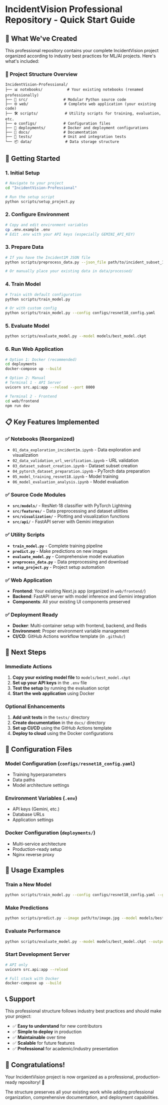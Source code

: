 # IncidentVision Professional Repository - Quick Start Guide

## 🎯 What We've Created

This professional repository contains your complete IncidentVision project organized according to industry best practices for ML/AI projects. Here's what's included:

### 📁 Project Structure Overview

```
IncidentVision-Professional/
├── 📊 notebooks/           # Your existing notebooks (renamed professionally)
├── 🐍 src/                # Modular Python source code
├── 🌐 web/                # Complete web application (your existing code)
├── 🛠️ scripts/            # Utility scripts for training, evaluation, etc.
├── ⚙️ configs/            # Configuration files
├── 🚀 deployments/        # Docker and deployment configurations
├── 📝 docs/               # Documentation
├── 🧪 tests/              # Unit and integration tests
└── 📦 data/               # Data storage structure
```

## 🚀 Getting Started

### 1. Initial Setup
```bash
# Navigate to your project
cd "IncidentVision-Professional"

# Run the setup script
python scripts/setup_project.py
```

### 2. Configure Environment
```bash
# Copy and edit environment variables
cp .env.example .env
# Edit .env with your API keys (especially GEMINI_API_KEY)
```

### 3. Prepare Data
```bash
# If you have the Incident1M JSON file
python scripts/preprocess_data.py --json_file path/to/incident_subset_1000.json

# Or manually place your existing data in data/processed/
```

### 4. Train Model
```bash
# Train with default configuration
python scripts/train_model.py

# Or with custom config
python scripts/train_model.py --config configs/resnet18_config.yaml
```

### 5. Evaluate Model
```bash
python scripts/evaluate_model.py --model models/best_model.ckpt
```

### 6. Run Web Application
```bash
# Option 1: Docker (recommended)
cd deployments
docker-compose up --build

# Option 2: Manual
# Terminal 1 - API Server
uvicorn src.api:app --reload --port 8000

# Terminal 2 - Frontend
cd web/frontend
npm run dev
```

## 📋 Key Features Implemented

### ✅ Notebooks (Reorganized)
- `01_data_exploration_incident1m.ipynb` - Data exploration and visualization
- `02_data_validation_url_verification.ipynb` - URL validation
- `03_dataset_subset_creation.ipynb` - Dataset subset creation
- `04_pytorch_dataset_preparation.ipynb` - PyTorch data preparation
- `05_model_training_resnet18.ipynb` - Model training
- `06_model_evaluation_analysis.ipynb` - Model evaluation

### ✅ Source Code Modules
- **`src/models/`** - ResNet-18 classifier with PyTorch Lightning
- **`src/features/`** - Data preprocessing and dataset utilities
- **`src/visualization/`** - Plotting and visualization functions
- **`src/api/`** - FastAPI server with Gemini integration

### ✅ Utility Scripts
- **`train_model.py`** - Complete training pipeline
- **`predict.py`** - Make predictions on new images
- **`evaluate_model.py`** - Comprehensive model evaluation
- **`preprocess_data.py`** - Data preprocessing and download
- **`setup_project.py`** - Project setup automation

### ✅ Web Application
- **Frontend**: Your existing Next.js app (organized in `web/frontend/`)
- **Backend**: FastAPI server with model inference and Gemini integration
- **Components**: All your existing UI components preserved

### ✅ Deployment Ready
- **Docker**: Multi-container setup with frontend, backend, and Redis
- **Environment**: Proper environment variable management
- **CI/CD**: GitHub Actions workflow template (in `.github/`)

## 🎯 Next Steps

### Immediate Actions
1. **Copy your existing model file** to `models/best_model.ckpt`
2. **Set up your API keys** in the `.env` file
3. **Test the setup** by running the evaluation script
4. **Start the web application** using Docker

### Optional Enhancements
1. **Add unit tests** in the `tests/` directory
2. **Create documentation** in the `docs/` directory
3. **Set up CI/CD** using the GitHub Actions template
4. **Deploy to cloud** using the Docker configurations

## 🔧 Configuration Files

### Model Configuration (`configs/resnet18_config.yaml`)
- Training hyperparameters
- Data paths
- Model architecture settings

### Environment Variables (`.env`)
- API keys (Gemini, etc.)
- Database URLs
- Application settings

### Docker Configuration (`deployments/`)
- Multi-service architecture
- Production-ready setup
- Nginx reverse proxy

## 📖 Usage Examples

### Train a New Model
```bash
python scripts/train_model.py --config configs/resnet18_config.yaml --gpus 1
```

### Make Predictions
```bash
python scripts/predict.py --image path/to/image.jpg --model models/best_model.ckpt
```

### Evaluate Performance
```bash
python scripts/evaluate_model.py --model models/best_model.ckpt --output_dir results/
```

### Start Development Server
```bash
# API only
uvicorn src.api:app --reload

# Full stack with Docker
docker-compose up --build
```

## 📞 Support

This professional structure follows industry best practices and should make your project:

- ✅ **Easy to understand** for new contributors
- ✅ **Simple to deploy** in production
- ✅ **Maintainable** over time
- ✅ **Scalable** for future features
- ✅ **Professional** for academic/industry presentation

## 🎉 Congratulations!

Your IncidentVision project is now organized as a professional, production-ready repository! 🚀

The structure preserves all your existing work while adding professional organization, comprehensive documentation, and deployment capabilities.